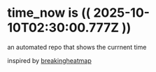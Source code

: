 # time_now is (( 2025-10-10T02:30:00.777Z ))

an automated repo that shows the currnent time

inspired by [breakingheatmap](https://github.com/breakingheatmap/breakingheatmap)